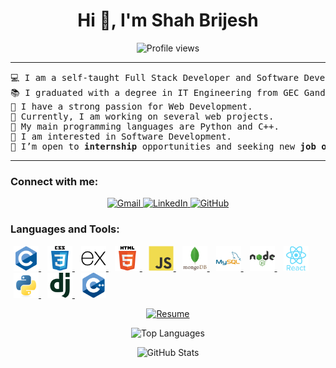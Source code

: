 <h1 align="center">Hi 👋, I'm Shah Brijesh</h1>

<p align="center">
  <img src="https://komarev.com/ghpvc/?username=shlok-177&label=Profile%20views&color=0e75b6&style=flat" alt="Profile views" />
</p>
<hr>
<pre>
💻 I am a self-taught Full Stack Developer and Software Developer.
📚 I graduated with a degree in IT Engineering from GEC Gandhinagar.
📝 I have a strong passion for Web Development.
🔭 Currently, I am working on several web projects.
🌟 My main programming languages are Python and C++.
🚩 I am interested in Software Development.
🤔 I’m open to <b>internship</b> opportunities and seeking new <b>job opportunities</b>. Here is <a href="https://shlokjadeja.tech/static/media/resume.de5296312cc14f5290ed.pdf" target="_blank">MY RESUME</a>.
</pre>
<hr>
<h3 align="left">Connect with me:</h3>
<p align="center">
  <a href="mailto:brijeshshah654@gmail.com">
    <img src="https://img.shields.io/badge/Gmail-D14836?style=plastic&logo=gmail&logoColor=white" alt="Gmail"/>
  </a>
  <a href="https://www.linkedin.com/in/shahbrijesh1/">
    <img src="https://img.shields.io/badge/LinkedIn-0077B5?style=plastic&logo=linkedin&logoColor=white" alt="LinkedIn"/>
  </a>
  <a href="https://github.com/Brijesh-0106">
    <img src="https://img.shields.io/badge/GitHub-181717?style=plastic&logo=github&logoColor=white" alt="GitHub"/>
  </a>
</p>

<h3 align="left">Languages and Tools:</h3>
<p align="left">
  <a href="https://www.cprogramming.com/" target="_blank" rel="noreferrer" style="padding: 5px;">
    <img src="https://raw.githubusercontent.com/devicons/devicon/master/icons/c/c-original.svg" alt="C" width="40" height="40"/>
  </a>
  <a href="https://www.w3schools.com/css/" target="_blank" rel="noreferrer" style="padding: 5px;">
    <img src="https://raw.githubusercontent.com/devicons/devicon/master/icons/css3/css3-original-wordmark.svg" alt="CSS3" width="40" height="40"/>
  </a>
  <a href="https://expressjs.com" target="_blank" rel="noreferrer" style="padding: 5px;">
    <img src="https://raw.githubusercontent.com/devicons/devicon/master/icons/express/express-original.svg" alt="Express" width="40" height="40"/>
  </a>
  <a href="https://www.w3.org/html/" target="_blank" rel="noreferrer" style="padding: 5px;">
    <img src="https://raw.githubusercontent.com/devicons/devicon/master/icons/html5/html5-original-wordmark.svg" alt="HTML5" width="40" height="40"/>
  </a>
  <a href="https://developer.mozilla.org/en-US/docs/Web/JavaScript" target="_blank" rel="noreferrer" style="padding: 5px;">
    <img src="https://raw.githubusercontent.com/devicons/devicon/master/icons/javascript/javascript-original.svg" alt="JavaScript" width="40" height="40"/>
  </a>
  <a href="https://www.mongodb.com/" target="_blank" rel="noreferrer" style="padding: 5px;">
    <img src="https://raw.githubusercontent.com/devicons/devicon/master/icons/mongodb/mongodb-original-wordmark.svg" alt="MongoDB" width="40" height="40"/>
  </a>
  <a href="https://www.mysql.com/" target="_blank" rel="noreferrer" style="padding: 5px;">
    <img src="https://raw.githubusercontent.com/devicons/devicon/master/icons/mysql/mysql-original-wordmark.svg" alt="MySQL" width="40" height="40"/>
  </a>
  <a href="https://nodejs.org" target="_blank" rel="noreferrer" style="padding: 5px;">
    <img src="https://raw.githubusercontent.com/devicons/devicon/master/icons/nodejs/nodejs-original-wordmark.svg" alt="Node.js" width="40" height="40"/>
  </a>
  <a href="https://reactjs.org/" target="_blank" rel="noreferrer" style="padding: 5px;">
    <img src="https://raw.githubusercontent.com/devicons/devicon/master/icons/react/react-original-wordmark.svg" alt="React" width="40" height="40"/>
  </a>
  <a href="https://www.python.org/" target="_blank" rel="noreferrer" style="padding: 5px;">
    <img src="https://raw.githubusercontent.com/devicons/devicon/master/icons/python/python-original.svg" alt="Python" width="40" height="40"/>
  </a>
  <a href="https://www.djangoproject.com/" target="_blank" rel="noreferrer" style="padding: 5px;">
    <img src="https://raw.githubusercontent.com/devicons/devicon/master/icons/django/django-plain.svg" alt="Django" width="40" height="40"/>
  </a>
  <a href="https://www.cplusplus.com/" target="_blank" rel="noreferrer" style="padding: 5px;">
    <img src="https://raw.githubusercontent.com/devicons/devicon/master/icons/cplusplus/cplusplus-original.svg" alt="C++" width="40" height="40"/>
  </a>
</p>

<p align="center">
  <a href="https://shlokjadeja.tech/static/media/resume.de5296312cc14f5290ed.pdf" target="_blank">
    <img src="path_to_your_uploaded_image.jpg" alt="Resume" width="200" />
  </a>
</p>

<p align="center">
  <img src="https://github-readme-stats.vercel.app/api/top-langs?username=shlok-177&show_icons=true&locale=en&layout=compact" alt="Top Languages" />
</p>

<p align="center">
  <img src="https://github-readme-stats.vercel.app/api?username=shlok-177&show_icons=true&locale=en" alt="GitHub Stats" />
</p>
